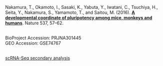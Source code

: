 Nakamura, T., Okamoto, I., Sasaki, K., Yabuta, Y., Iwatani, C., Tsuchiya, H., Seita, Y., Nakamura, S., Yamamoto, T., and Saitou, M. (2016). **[A developmental coordinate of pluripotency among mice, monkeys and humans](https://doi.org/10.1038/nature19096)**. Nature 537, 57–62.

<br>
BioProject Accession: PRJNA301445<br>
GEO Accession: GSE74767<br>
<br>

[scRNA-Seq secondary analysis](
https://htmlpreview.github.io/?https://github.com/jlduan/Replica/blob/master/nature19096/notebooks/analyze.html)<br>
